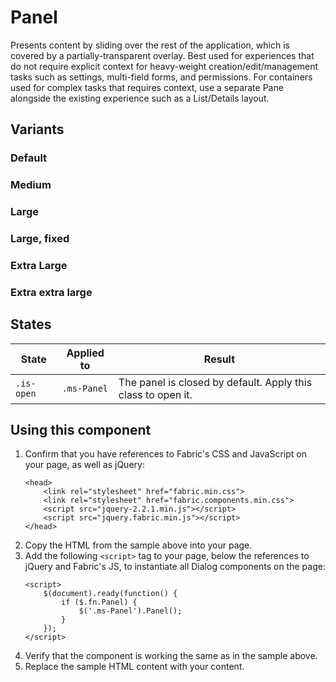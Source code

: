 # Panel
Presents content by sliding over the rest of the application, which is covered by a partially-transparent overlay. Best used for experiences that do not require explicit context for heavy-weight creation/edit/management tasks such as settings, multi-field forms, and permissions. For containers used for complex tasks that requires context, use a separate Pane alongside the existing experience such as a List/Details layout.

## Variants

### Default
<!---
{{> Panel props=PanelExampleProps.default}}
--->

### Medium
<!---
{{> Panel props=PanelExampleProps.medium}}
--->

### Large
<!---
{{> Panel props=PanelExampleProps.large}}
--->

### Large, fixed
<!---
{{> Panel props=PanelExampleProps.largeFixed}}
--->

### Extra Large
<!---
{{> Panel props=PanelExampleProps.extraLarge}}
--->

### Extra extra large
<!---
{{> Panel props=PanelExampleProps.extraExtraLarge}}
--->

## States
State | Applied to | Result
 --- | --- | ---
`.is-open` | `.ms-Panel` | The panel is closed by default. Apply this class to open it.

## Using this component
1. Confirm that you have references to Fabric's CSS and JavaScript on your page, as well as jQuery:
    ```
    <head>
        <link rel="stylesheet" href="fabric.min.css">
        <link rel="stylesheet" href="fabric.components.min.css">
        <script src="jquery-2.2.1.min.js"></script>
        <script src="jquery.fabric.min.js"></script>
    </head>
    ```
2. Copy the HTML from the sample above into your page.
3. Add the following `<script>` tag to your page, below the references to jQuery and Fabric's JS, to instantiate all Dialog components on the page:
    ```
    <script>
        $(document).ready(function() {
            if ($.fn.Panel) {
                $('.ms-Panel').Panel();
            }
        });
    </script>
    ```
4. Verify that the component is working the same as in the sample above.
5. Replace the sample HTML content with your content.

<!---
{{> PeoplePickerExampleJS}}
--->
